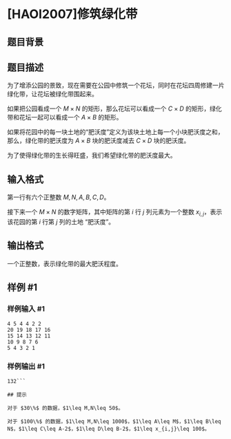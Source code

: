 # [HAOI2007]修筑绿化带

## 题目背景



## 题目描述

为了增添公园的景致，现在需要在公园中修筑一个花坛，同时在花坛四周修建一片绿化带，让花坛被绿化带围起来。

如果把公园看成一个 $M\times N$ 的矩形，那么花坛可以看成一个 $C\times D$ 的矩形，绿化带和花坛一起可以看成一个 $A\times B$ 的矩形。

如果将花园中的每一块土地的“肥沃度”定义为该块土地上每一个小块肥沃度之和，那么，绿化带的肥沃度为 $A\times B$ 块的肥沃度减去 $C\times D$ 块的肥沃度。

为了使得绿化带的生长得旺盛，我们希望绿化带的肥沃度最大。

## 输入格式

第一行有六个正整数 $M,N,A,B,C,D$。

接下来一个 $M\times N$ 的数字矩阵，其中矩阵的第 $i$ 行 $j$ 列元素为一个整数 $x_{i,j}$，表示该花园的第 $i$ 行第 $j$ 列的土地 “肥沃度”。

## 输出格式

一个正整数，表示绿化带的最大肥沃程度。


## 样例 #1

### 样例输入 #1
```
4 5 4 4 2 2
20 19 18 17 16
15 14 13 12 11
10 9 8 7 6
5 4 3 2 1
```

### 样例输出 #1

```
132```

## 提示

对于 $30\%$ 的数据，$1\leq M,N\leq 50$。

对于 $100\%$ 的数据，$1\leq M,N\leq 1000$，$1\leq A\leq M$，$1\leq B\leq N$，$1\leq C\leq A-2$，$1\leq D\leq B-2$，$1\leq x_{i,j}\leq 100$。
